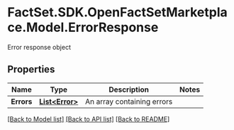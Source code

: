 # FactSet.SDK.OpenFactSetMarketplace.Model.ErrorResponse
Error response object

## Properties

Name | Type | Description | Notes
------------ | ------------- | ------------- | -------------
**Errors** | [**List&lt;Error&gt;**](Error.md) | An array containing errors | 

[[Back to Model list]](../README.md#documentation-for-models) [[Back to API list]](../README.md#documentation-for-api-endpoints) [[Back to README]](../README.md)

